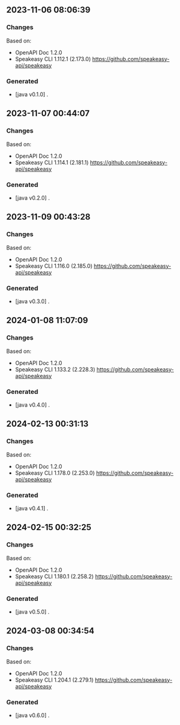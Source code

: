 

## 2023-11-06 08:06:39
### Changes
Based on:
- OpenAPI Doc 1.2.0 
- Speakeasy CLI 1.112.1 (2.173.0) https://github.com/speakeasy-api/speakeasy
### Generated
- [java v0.1.0] .

## 2023-11-07 00:44:07
### Changes
Based on:
- OpenAPI Doc 1.2.0 
- Speakeasy CLI 1.114.1 (2.181.1) https://github.com/speakeasy-api/speakeasy
### Generated
- [java v0.2.0] .

## 2023-11-09 00:43:28
### Changes
Based on:
- OpenAPI Doc 1.2.0 
- Speakeasy CLI 1.116.0 (2.185.0) https://github.com/speakeasy-api/speakeasy
### Generated
- [java v0.3.0] .

## 2024-01-08 11:07:09
### Changes
Based on:
- OpenAPI Doc 1.2.0 
- Speakeasy CLI 1.133.2 (2.228.3) https://github.com/speakeasy-api/speakeasy
### Generated
- [java v0.4.0] .

## 2024-02-13 00:31:13
### Changes
Based on:
- OpenAPI Doc 1.2.0 
- Speakeasy CLI 1.178.0 (2.253.0) https://github.com/speakeasy-api/speakeasy
### Generated
- [java v0.4.1] .

## 2024-02-15 00:32:25
### Changes
Based on:
- OpenAPI Doc 1.2.0 
- Speakeasy CLI 1.180.1 (2.258.2) https://github.com/speakeasy-api/speakeasy
### Generated
- [java v0.5.0] .

## 2024-03-08 00:34:54
### Changes
Based on:
- OpenAPI Doc 1.2.0 
- Speakeasy CLI 1.204.1 (2.279.1) https://github.com/speakeasy-api/speakeasy
### Generated
- [java v0.6.0] .